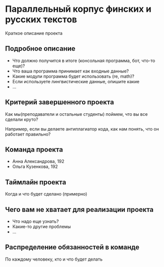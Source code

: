 # Параллельный корпус финских и русских текстов

Краткое описание проекта

## Подробное описание

- Что должно получится в итоге (консольная программа, бот, что-то еще)?
- Что ваша программа принимает как входные данные?
- Какие модули программа будет использовать (re, math)?
- Если используете лингвистические данные, опишите какие
- ...

## Критерий завершенного проекта

Как мы(преподаватели и остальные студенты) поймем, что вы все сделали круто?

Например, если вы делаете антиплагиатор кода, как нам понять, что он работает правильно?

## Команда проекта

- Анна Александрова, 192
- Ольга Кузенкова, 192

## Таймлайн проекта

Когда и что будет сделано (примерно)

## Чего вам не хватает для реализации проекта

- Что надо еще узнать?
- Какие-то другие проблемы
- ...

## Распределение обязанностей в команде

По каждому человеку, кто и что будет делать

